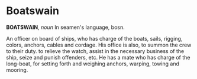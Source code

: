 # Boatswain

**BOATSWAIN**, _noun_ In seamen's language, bosn.

An officer on board of ships, who has charge of the boats, sails, rigging, colors, anchors, cables and cordage. His office is also, to summon the crew to their duty. to relieve the watch, assist in the necessary business of the ship, seize and punish offenders, etc. He has a mate who has charge of the long-boat, for setting forth and weighing anchors, warping, towing and mooring.